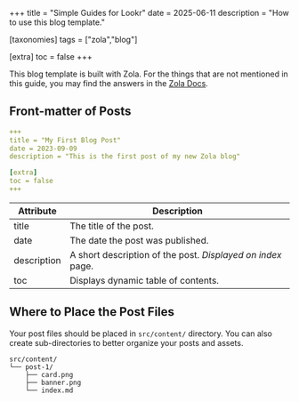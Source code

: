 +++
title = "Simple Guides for Lookr"
date = 2025-06-11
description = "How to use this blog template."

[taxonomies]
tags = ["zola","blog"]

[extra]
toc = false
+++

This blog template is built with Zola. For the things that are not mentioned in this guide, you may find the answers in the [Zola Docs](https://www.getzola.org/documentation/getting-started/overview/).

## Front-matter of Posts

```yaml
+++
title = "My First Blog Post"
date = 2023-09-09
description = "This is the first post of my new Zola blog"

[extra]
toc = false
+++
```

| Attribute     | Description |
|---------------|-------------|
| title| The title of the post.|
| date| The date the post was published.| 
| description | A short description of the post. _Displayed on index_ page.|
| toc | Displays dynamic table of contents.|

## Where to Place the Post Files

Your post files should be placed in `src/content/` directory. You can also create sub-directories to better organize your posts and assets.

```
src/content/
└── post-1/
    ├── card.png
    ├── banner.png
    └── index.md
```
